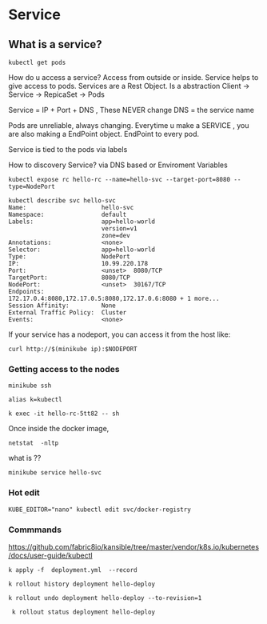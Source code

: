 # Service

## What is a service?

```kubectl get pods ```

How do u access a service?
Access from outside or inside. Service helps to give access to pods.
Services are a Rest Object. Is a abstraction
Client -> Service -> RepicaSet -> Pods

Service = IP + Port + DNS  , These NEVER change
DNS =  the service name

Pods are unreliable, always changing.
Everytime u make a SERVICE , you are also making a EndPoint object.
EndPoint to every pod.

Service is tied to the pods via labels

How to discovery Service?
via DNS based or Enviroment Variables

```kubectl expose rc hello-rc --name=hello-svc --target-port=8080 --type=NodePort```


```
kubectl describe svc hello-svc
Name:                     hello-svc
Namespace:                default
Labels:                   app=hello-world
                          version=v1
                          zone=dev
Annotations:              <none>
Selector:                 app=hello-world
Type:                     NodePort
IP:                       10.99.220.178
Port:                     <unset>  8080/TCP
TargetPort:               8080/TCP
NodePort:                 <unset>  30167/TCP
Endpoints:                172.17.0.4:8080,172.17.0.5:8080,172.17.0.6:8080 + 1 more...
Session Affinity:         None
External Traffic Policy:  Cluster
Events:                   <none>
```


If your service has a nodeport, you can access it from the host like:

```curl http://$(minikube ip):$NODEPORT```


### Getting access to the nodes
```minikube ssh```

```alias k=kubectl```

```k exec -it hello-rc-5tt82 -- sh```

Once inside the docker image, 

```netstat  -nltp ```
    
what is ??

```minikube service hello-svc```

### Hot edit

 ```KUBE_EDITOR="nano" kubectl edit svc/docker-registry```


### Commmands

 https://github.com/fabric8io/kansible/tree/master/vendor/k8s.io/kubernetes/docs/user-guide/kubectl



 ```k apply -f  deployment.yml  --record```

```k rollout history deployment hello-deploy```

```k rollout undo deployment hello-deploy --to-revision=1```

``` k rollout status deployment hello-deploy```





